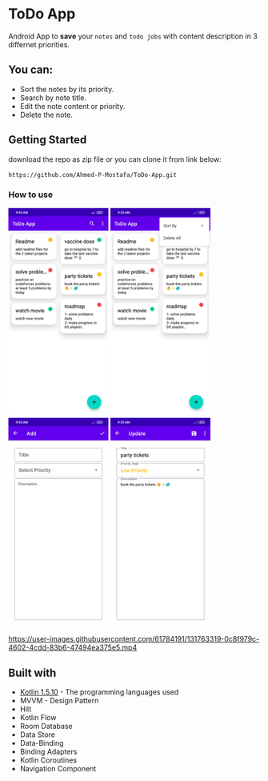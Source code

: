 # ToDo App

Android App to **save** your `notes` and `todo jobs` with content description in 3 differnet priorities.



## You can:

* Sort the notes by its priority.
* Search by note title.
* Edit the note content or priority.
* Delete the note.


## Getting Started

download the repo as zip file or you can clone it from link below:

```
https://github.com/Ahmed-P-Mostafa/ToDo-App.git
```


### How to use

<img src="ScreenShots/1.jpg" width="200"> <img src="ScreenShots/2.jpg" width="200"> <img src="ScreenShots/3.jpg" width="200"> <img src="ScreenShots/4.jpg" width="200">

https://user-images.githubusercontent.com/61784191/131763319-0c8f979c-4602-4cdd-83b6-47494ea375e5.mp4




## Built with

* [Kotlin 1.5.10](https://kotlinlang.org/) - The programming languages used
* MVVM - Design Pattern
* Hilt
* Kotlin Flow
* Room Database
* Data Store
* Data-Binding
* Binding Adapters
* Kotlin Coroutines
* Navigation Component

